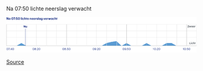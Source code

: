 Na 07:50 lichte neerslag verwacht

![](buienradar-jette-3-uur.png)

[Source](https://www.buienradar.be/weer/jette/be/2794914/buienradar/3uurs)